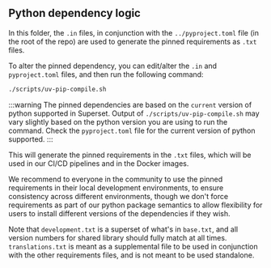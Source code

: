 ## Python dependency logic

In this folder, the `.in` files, in conjunction with the `../pyproject.toml` file (in the root of the repo) are used to generate the pinned requirements as `.txt` files.

To alter the pinned dependency, you can edit/alter the `.in` and `pyproject.toml` files, and then run the following command:

```bash
./scripts/uv-pip-compile.sh
```
:::warning
The pinned dependencies are based on the `current` version of python supported in Superset.
Output of `./scripts/uv-pip-compile.sh` may vary slightly based on the python version you are using to run the command.
Check the `pyproject.toml` file for the current version of python supported.
:::

This will generate the pinned requirements in the `.txt` files, which will be used in our CI/CD pipelines and in the Docker images.

We recommend to everyone in the community to use the pinned requirements in their local development environments, to ensure consistency across different environments, though we don't force requirements as part of our python package semantics to allow flexibility for users to install different versions of the dependencies if they wish.

Note that `development.txt` is a superset of what's in `base.txt`, and all version numbers for shared library should fully match at all times. `translations.txt` is meant as a supplemental file to be used in conjunction with the other requirements files, and is not meant to be used standalone.
